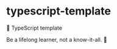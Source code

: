 # typescript-template

🌱 TypeScript template


<!-- INSPIRATIONAL_QUOTE_START -->
Be a lifelong learner, not a know-it-all.
🦖
<!-- INSPIRATIONAL_QUOTE_END -->
